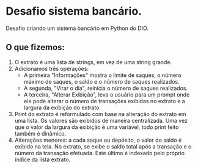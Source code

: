 # Desafio sistema bancário.
Desafio criando um sistema bancário em Python do DIO.

## O que fizemos:
1. O extrato é uma lista de strings, em vez de uma string grande.
2. Adicionamos três operações:
    - A primeira "Informações" mostra o limite de saques, o número máximo de saques, o saldo e o número de saques realizados.
    - A segunda, "Virar o dia", reinicia o número de saques realizados.
    - A terceira, "Alterar Exibição", leva o usuário para um prompt onde ele pode alterar o número de transações exibidas no extrato e a largura da exibição do extrato. 
3. Print do extrato é reformulado com base na alteração do extrato em uma lista. Os valores são exibidos de maneira centralizada. Uma vez que o valor da largura da exibição é uma variável, todo print feito também é dinâmico.
4. Alterações menores: a cada saque ou depósito, o valor do saldo é exibido na tela. No extrato, se exibe o saldo total após a transação e o número da transação efetuada. Este último é indexado pelo próprio índice da lista extrato.